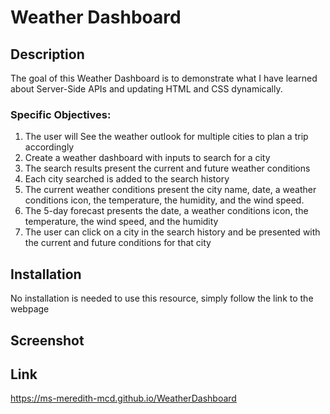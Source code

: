 # Weather Dashboard

## Description
The goal of this Weather Dashboard is to demonstrate what I have learned about Server-Side APIs and updating HTML and CSS dynamically.

### Specific Objectives:
1. The user will See the weather outlook for multiple cities to plan a trip accordingly
2. Create a weather dashboard with inputs to search for a city
3. The search results present the current and future weather conditions 
4. Each city searched is added to the search history
4. The current weather conditions present the city name, date, a weather conditions icon, the temperature, the humidity, and the wind speed.
5. The 5-day forecast presents the date, a weather conditions icon, the temperature, the wind speed, and the humidity
6. The user can click on a city in the search history and be presented with the current and future conditions for that city


## Installation
No installation is needed to use this resource, simply follow the link to the webpage


## Screenshot



## Link
https://ms-meredith-mcd.github.io/WeatherDashboard